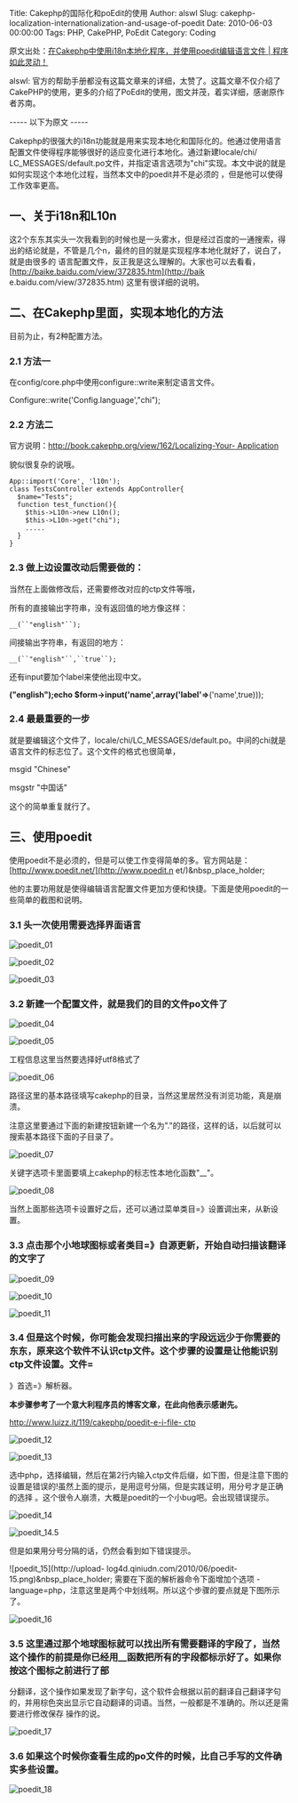 Title: Cakephp的国际化和poEdit的使用
Author: alswl
Slug: cakephp-localization-internationalization-and-usage-of-poedit
Date: 2010-06-03 00:00:00
Tags: PHP, CakePHP, PoEdit
Category: Coding

原文出处：[在Cakephp中使用i18n本地化程序，并使用poedit编辑语言文件 |
程序如此灵动！](http://newsn.net/20090525/472.html)

alswl:
官方的帮助手册都没有这篇文章来的详细，太赞了。这篇文章不仅介绍了CakePHP的使用，更多的介绍了PoEdit的使用，图文并茂，着实详细，感谢原作者苏南。

----- 以下为原文 -----

Cakephp的很强大的i18n功能就是用来实现本地化和国际化的。他通过使用语言配置文件使得程序能够很好的适应变化进行本地化。通过新建locale/chi/
LC_MESSAGES/default.po文件，并指定语言选项为"chi"实现。本文中说的就是如何实现这个本地化过程，当然本文中的poedit并不是必须的
，但是他可以使得工作效率更高。

## 一、关于i18n和L10n

这2个东东其实头一次我看到的时候也是一头雾水，但是经过百度的一通搜索，得出的结论就是，不管是几个n，最终的目的就是实现程序本地化就好了，说白了，就是由很多的
语言配置文件，反正我是这么理解的。大家也可以去看看，[http://baike.baidu.com/view/372835.htm](http://baik
e.baidu.com/view/372835.htm) 这里有很详细的说明。

## 二、在Cakephp里面，实现本地化的方法

目前为止，有2种配置方法。

### 2.1 方法一

在config/core.php中使用configure::write来制定语言文件。

Configure::write('Config.language',"chi");

### 2.2 方法二

官方说明：[http://book.cakephp.org/view/162/Localizing-Your-
Application](http://book.cakephp.org/view/162/Localizing-Your-Application)

貌似很复杂的说哦。

    
    App::import('Core', 'l10n');
    class TestsController extends AppController{
      $name="Tests";
      function test_function(){
        $this->L10n->new L10n();
        $this->L10n->get("chi");
        .....
      }
    }

### 2.3 做上边设置改动后需要做的：

当然在上面做修改后，还需要修改对应的ctp文件等哦，

所有的直接输出字符串，没有返回值的地方像这样：

`__(``"english"``);`

间接输出字符串，有返回的地方：

`__(``"english"``,``true``);`

还有input要加个label来使他出现中文。

__("english");echo $form->input('name',array('label'=>__('name',true)));

### 2.4 最最重要的一步

就是要编辑这个文件了，locale/chi/LC_MESSAGES/default.po。中间的chi就是语言文件的标志位了。这个文件的格式也很简单，

msgid "Chinese"

msgstr "中国话"

这个的简单重复就行了。

## 三、使用poedit

使用poedit不是必须的，但是可以使工作变得简单的多。官方网站是：[http://www.poedit.net/](http://www.poedit.n
et/)&nbsp_place_holder;

他的主要功用就是使得编辑语言配置文件更加方便和快捷。下面是使用poedit的一些简单的截图和说明。

### 3.1 头一次使用需要选择界面语言

![poedit_01](http://upload-log4d.qiniudn.com/2010/06/poedit-01.png)

![poedit_02](http://upload-log4d.qiniudn.com/2010/06/poedit-02.png)

![poedit_03](http://upload-log4d.qiniudn.com/2010/06/poedit-03.png)

### 3.2 新建一个配置文件，就是我们的目的文件po文件了

![poedit_04](http://upload-log4d.qiniudn.com/2010/06/poedit-04.png)

![poedit_05](http://upload-log4d.qiniudn.com/2010/06/poedit-05.png)

工程信息这里当然要选择好utf8格式了

![poedit_06](http://upload-log4d.qiniudn.com/2010/06/poedit-06.png)

路径这里的基本路径填写cakephp的目录，当然这里居然没有浏览功能，真是崩溃。

注意这里要通过下面的新建按钮新建一个名为"."的路径，这样的话，以后就可以搜索基本路径下面的子目录了。

![poedit_07](http://upload-log4d.qiniudn.com/2010/06/poedit-07.png)

关键字选项卡里面要填上cakephp的标志性本地化函数"__"。

![poedit_08](http://upload-log4d.qiniudn.com/2010/06/poedit-08.png)

当然上面那些选项卡设置好之后，还可以通过菜单类目=》设置调出来，从新设置。

### 3.3 点击那个小地球图标或者类目=》自源更新，开始自动扫描该翻译的文字了

![poedit_09](http://upload-log4d.qiniudn.com/2010/06/poedit-09.png)

![poedit_10](http://upload-log4d.qiniudn.com/2010/06/poedit-10.png)

![poedit_11](http://upload-log4d.qiniudn.com/2010/06/poedit-11.png)

### 3.4 但是这个时候，你可能会发现扫描出来的字段远远少于你需要的东东，原来这个软件不认识ctp文件。这个步骤的设置是让他能识别ctp文件设置。文件=
》首选=》解析器。

**本步骤参考了一个意大利程序员的博客文章，在此向他表示感谢先。**

[http://www.luizz.it/119/cakephp/poedit-e-i-file-
ctp](http://www.luizz.it/119/cakephp/poedit-e-i-file-ctp)

![poedit_12](http://upload-log4d.qiniudn.com/2010/06/poedit-12.png)

![poedit_13](http://upload-log4d.qiniudn.com/2010/06/poedit-13.png)

选中php，选择编辑，然后在第2行内输入ctp文件后缀，如下图，但是注意下图的设置是错误的!虽然上面的提示，是用逗号分隔，但是实践证明，用分号才是正确的选择
。这个很令人崩溃，大概是poedit的一个小bug吧。会出现错误提示。

![poedit_14](http://upload-log4d.qiniudn.com/2010/06/poedit-14.png)

![poedit_14.5](http://upload-log4d.qiniudn.com/2010/06/poedit-145.png)

但是如果用分号分隔的话，仍然会看到如下错误提示。

![poedit_15](http://upload-
log4d.qiniudn.com/2010/06/poedit-15.png)&nbsp_place_holder; 需要在下面的解析器命令下面增加个选项
-language=php，注意这里是两个中划线啊。所以这个步骤的要点就是下图所示了。

![poedit_16](http://upload-log4d.qiniudn.com/2010/06/poedit-16.png)

### 3.5 这里通过那个地球图标就可以找出所有需要翻译的字段了，当然这个操作的前提是你已经用__函数把所有的字段都标示好了。如果你按这个图标之前进行了部
分翻译，这个操作如果发现了新字句，这个软件会根据以前的翻译自己翻译字句的，并用棕色突出显示它自动翻译的词语。当然，一般都是不准确的。所以还是需要进行修改保存
操作的说。

![poedit_17](http://upload-log4d.qiniudn.com/2010/06/poedit-17.png)

### 3.6 如果这个时候你查看生成的po文件的时候，比自己手写的文件确实多些设置。

![poedit_18](http://upload-log4d.qiniudn.com/2010/06/poedit-18.png)

